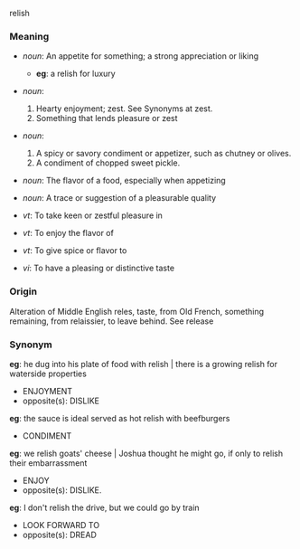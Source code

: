 relish
### Meaning
+ _noun_: An appetite for something; a strong appreciation or liking
    + __eg__: a relish for luxury
+ _noun_:
   1. Hearty enjoyment; zest. See Synonyms at zest.
   2. Something that lends pleasure or zest
+ _noun_:
   1. A spicy or savory condiment or appetizer, such as chutney or olives.
   2. A condiment of chopped sweet pickle.
+ _noun_: The flavor of a food, especially when appetizing
+ _noun_: A trace or suggestion of a pleasurable quality

+ _vt_: To take keen or zestful pleasure in
+ _vt_: To enjoy the flavor of
+ _vt_: To give spice or flavor to
+ _vi_: To have a pleasing or distinctive taste

### Origin

Alteration of Middle English reles, taste, from Old French, something remaining, from relaissier, to leave behind. See release

### Synonym

__eg__: he dug into his plate of food with relish | there is a growing relish for waterside properties

+ ENJOYMENT
+ opposite(s): DISLIKE

__eg__: the sauce is ideal served as hot relish with beefburgers

+ CONDIMENT

__eg__: we relish goats' cheese | Joshua thought he might go, if only to relish their embarrassment

+ ENJOY
+ opposite(s): DISLIKE.

__eg__: I don't relish the drive, but we could go by train

+ LOOK FORWARD TO
+ opposite(s): DREAD


